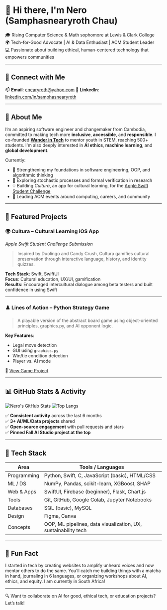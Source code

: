 # 👋 Hi there, I'm Nero (Samphasnearyroth Chau)

🎓 Rising Computer Science & Math sophomore at Lewis & Clark College  
🌍 Tech-for-Good Advocate | AI & Data Enthusiast | ACM Student Leader  
💻 Passionate about building ethical, human-centered technology that empowers communities

---

## 🔗 Connect with Me  
📫 **Email**: cnearyroth@yahoo.com
🔗 **LinkedIn**: [linkedin.com/in/samphasnearyroth](www.linkedin.com/in/samphasnearyrothchau)

---

## 🧠 About Me

I’m an aspiring software engineer and changemaker from Cambodia, committed to making tech more **inclusive**, **accessible**, and **responsible**. I co-founded [**Wander in Tech**](#) to mentor youth in STEM, reaching 500+ students. I'm also deeply interested in **AI ethics**, **machine learning**, and **global development**.

Currently:
- 🌱 Strengthening my foundations in software engineering, OOP, and algorithmic thinking
- 🔬 Exploring stochastic processes and formal verification in research
- 💡 Building *Cultura*, an app for cultural learning, for the [Apple Swift Student Challenge](#)
- 🔧 Leading ACM events around computing, careers, and community

---

## 🚀 Featured Projects

### 🌍 **Cultura** – Cultural Learning iOS App  
*Apple Swift Student Challenge Submission*

> Inspired by Duolingo and Candy Crush, Cultura gamifies cultural preservation through interactive language, history, and identity quizzes.

**Tech Stack**: Swift, SwiftUI  
**Focus**: Cultural education, UX/UI, gamification  
**Results**: Encouraged intercultural dialogue among beta testers and built confidence in using Swift  

---

### ♟️ **Lines of Action** – Python Strategy Game  
> A playable version of the abstract board game using object-oriented principles, graphics.py, and AI opponent logic.

**Key Features**:  
- Legal move detection  
- GUI using `graphics.py`  
- Win/tie condition detection  
- Player vs. AI mode  

🔗 [View Game Project](#)

---

## 📊 GitHub Stats & Activity

![Nero's GitHub Stats](https://github-readme-stats.vercel.app/api?username=YOUR-GITHUB-USERNAME&show_icons=true&theme=dracula)
![Top Langs](https://github-readme-stats.vercel.app/api/top-langs/?username=YOUR-GITHUB-USERNAME&layout=compact&theme=dracula)

✅ **Consistent activity** across the last 6 months  
✅ **3+ AI/ML/Data projects** shared  
✅ **Open-source engagement** with pull requests and stars  
✅ **Pinned Fall AI Studio project at the top**  

---

## 🧰 Tech Stack

| Area         | Tools / Languages |
|--------------|-------------------|
| Programming  | Python, Swift, C, JavaScript (basic), HTML/CSS |
| ML / DS      | NumPy, Pandas, scikit-learn, XGBoost, SHAP |
| Web & Apps   | SwiftUI, Firebase (beginner), Flask, Chart.js |
| Tools        | Git, GitHub, Google Colab, Jupyter Notebooks |
| Databases    | SQL (basic), MySQL |
| Design       | Figma, Canva |
| Concepts     | OOP, ML pipelines, data visualization, UX, sustainability tech |

---

## 🌟 Fun Fact

I started in tech by creating websites to amplify unheard voices and now mentor others to do the same. You’ll catch me building things with a matcha in hand, journaling in 6 languages, or organizing workshops about AI, ethics, and equity. I am currently in South Africa!

---

🔍 Want to collaborate on AI for good, ethical tech, or education projects?  
Let’s talk!
